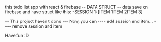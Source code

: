 this todo list app with react & firebase
-- DATA STRUCT --
 data save on firebase and have struct like this:
  -SESSION 1: [ITEM 1ITEM 2ITEM 3]

-- This project haven't done ---
Now, you can  ---- add session and item...
              ---- remove session and item

Have fun :D
